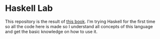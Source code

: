 # Haskell Lab
This repository is the result of [this book](http://book.realworldhaskell.org/read/). I'm trying Haskell for the first time so all the code here is made so I understand all concepts of this language and get the basic knowledge on how to use it.
